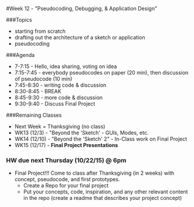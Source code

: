 #Week 12 - "Pseudocoding, Debugging, & Application Design"

###Topics

* starting from scratch
* drafting out the architecture of a sketch or application
* pseudocoding

###Agenda

* 7-7:15 - Hello, idea sharing, voting on idea
* 7:15-7:45 - everybody pseudocodes on paper (20 min), then discussion of pseudocode (10 min)
* 7:45-8:30 - writing code & discussion
* 8:30-8:45 - BREAK
* 8:45-9:30 - more code & discussion
* 9:30-9:40 - Discuss Final Project

###Remaining Classes
* Next Week = Thanksgiving (no class)
* WK13 (12/3) - "Beyond the 'Sketch' - GUIs, Modes, etc.
* WK14 (12/10) - "Beyond the 'Sketch' 2" - In-Class work on Final Project
* WK15 (12/17) - **Final Project Presentations**



### HW due next Thursday (10/22/15) @ 6pm

* Final Project!!! Come to class after Thanksgiving (in 2 weeks) with concept, pseudocode, and first prototypes.
	* Create a Repo for your final project
	* Put your concepts, code, inspiration, and any other relevant content in the repo (create a readme that describes your project concept) 

